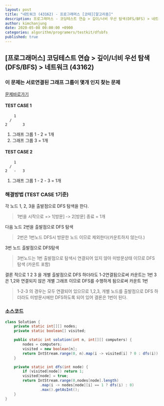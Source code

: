 ```yaml
---
layout: post
title: "네트워크 (43162) - 프로그래머스 [코테][알고리즘]"
description: 프로그래머스 - 코딩테스트 연습 > 깊이/너비 우선 탐색(DFS/BFS) > 네트워크 (43162)
author: kimchanjung
date: 2020-05-08 00:00:00 +0900
categories: algorithm/programers/testkit/dfsbfs
published: true
---
```


## [프로그래머스] 코딩테스트 연습 > 깊이/너비 우선 탐색(DFS/BFS) > 네트워크 (43162)
### 이 문제는 서로연결된 그래프 그룹이 몇개 인지 찾는 문제
[문제바로가기](https://programmers.co.kr/learn/courses/30/lessons/43162)
#### TEST CASE 1
```
    1
  /
2       3
```
1. 그래프 그룹 1 - 2 = 1개
2. 그래프 그룹      3 = 1개

#### TEST CASE 2
```
    1
  /
2   -   3
```
1. 그래프 그룹 1 - 2  - 3 =  1개

### 해결방법 (TEST CASE 1기준)
각 노드 1, 2, 3을 출발점으로 DFS 탐색을 한다.

> 1번을 시작으로  => 1[방문] -> 2[방문] 종료 =  1개

다음 노드 2번을 출발점으로 DFS 탐색

> 2번은 1번노드 DFS시 방문한 노드 이므로 제외한다(카운트하지 않는다.)

3번 노드 출발점으로 DFS탐색

> 3번노드는 1번 출발점으로 탐색시 연결되어 있지 않아 미방문상태 이므로 DFS 탐색 (카운트 포함)

결론 적으로 1 2 3 을 개별 출발점으로 DFS 하더라도 1-2연결됨으로써 카운트는 1번 
3은 1,2와 연결되지 않은 개별 그래프 이므로 DFS를 수행하게 됨으로써 카운트 1번

> 1-2-3 의 경우는 모두 연결되어 있으므로 1,2,3, 개별 노드를 출발점으로 DFS 하더라도 
> 미방문시에만 DFS하도록 되어 있어 결론은 1번이 된다.

### 소스코드
```java
class Solution {
    private static int[][] nodes;
    private static boolean[] visited;

    public static int solution(int n, int[][] computers) {
        nodes = computers;
        visited = new boolean[n];
        return IntStream.range(0, n).map(i -> visited[i] ? 0 : dfs(i)).sum();
    }

    private static int dfs(int node) {
        if (visited[node]) return 1;
        visited[node] = true;
        return IntStream.range(0,nodes[node].length)
                .map(i -> nodes[node][i] == 1 ? dfs(i) : 0)
                .max().getAsInt();
    }
}
```